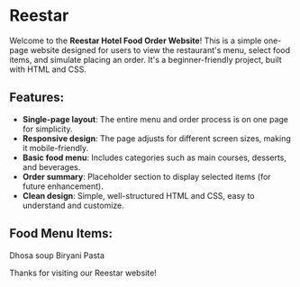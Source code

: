 # Reestar

Welcome to the **Reestar Hotel Food Order Website**! This is a simple one-page website designed for users to view the restaurant's menu, select food items, and simulate placing an order. It's a beginner-friendly project, built with HTML and CSS.

## Features:
- **Single-page layout**: The entire menu and order process is on one page for simplicity.
- **Responsive design**: The page adjusts for different screen sizes, making it mobile-friendly.
- **Basic food menu**: Includes categories such as main courses, desserts, and beverages.
- **Order summary**: Placeholder section to display selected items (for future enhancement).
- **Clean design**: Simple, well-structured HTML and CSS, easy to understand and customize.

## Food Menu Items:
Dhosa
soup
Biryani
Pasta

Thanks for visiting our Reestar website!

